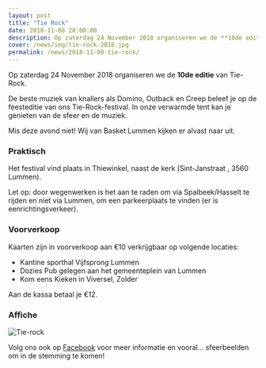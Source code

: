 ```yaml
---
layout: post
title: "Tie Rock"
date: 2018-11-08 20:00:00
description: Op zaterdag 24 November 2018 organiseren we de **10de editie** van Tie-Rock. 
cover: /news/img/tie-rock-2018.jpg
permalink: /news/2018-11-08-tie-rock/
---
```


Op zaterdag 24 November 2018 organiseren we de **10de editie** van Tie-Rock. 

De beste muziek van knallers als Domino, Outback en Creep beleef je op de feesteditie van ons Tie-Rock-festival. In onze verwarmde tent kan je genieten van de sfeer en de muziek.

Mis deze avond niet! Wij van Basket Lummen kijken er alvast naar uit.

### Praktisch

Het festival vind plaats in Thiewinkel, naast de kerk (Sint-Janstraat , 3560 Lummen).

Let op: door wegenwerken is het aan te raden om via Spalbeek/Hasselt te rijden en niet via Lummen, om een parkeerplaats te vinden (er is eenrichtingsverkeer).

### Voorverkoop

Kaarten zijn in voorverkoop aan €10 verkrijgbaar op volgende locaties:

 * Kantine sporthal Vijfsprong Lummen
 * Dozies Pub gelegen aan het gemeenteplein van Lummen
 * Kom eens Kieken in Viversel, Zolder

Aan de kassa betaal je €12.

### Affiche

![Tie-rock](/news/img/tie-rock-2018.png)

Volg ons ook op [Facebook](https://www.facebook.com/tierock.lummen) voor meer informatie en vooral... sfeerbeelden om in de stemming te komen!
